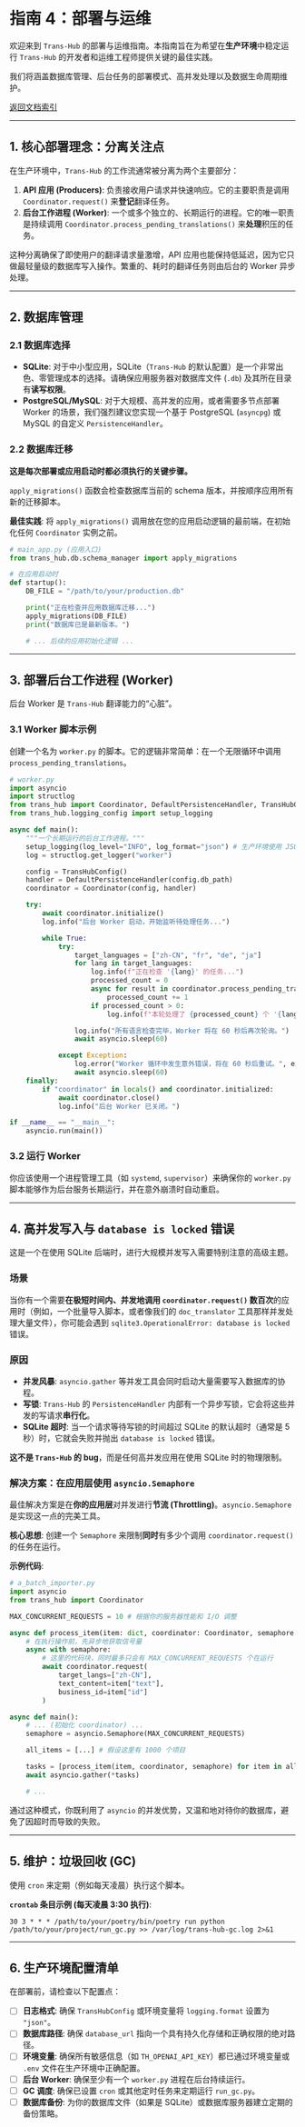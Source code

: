 # 指南 4：部署与运维

欢迎来到 `Trans-Hub` 的部署与运维指南。本指南旨在为希望在**生产环境**中稳定运行 `Trans-Hub` 的开发者和运维工程师提供关键的最佳实践。

我们将涵盖数据库管理、后台任务的部署模式、高并发处理以及数据生命周期维护。

[返回文档索引](../INDEX.md)

---

## **1. 核心部署理念：分离关注点**

在生产环境中，`Trans-Hub` 的工作流通常被分离为两个主要部分：

1.  **API 应用 (Producers)**: 负责接收用户请求并快速响应。它的主要职责是调用 `Coordinator.request()` 来**登记**翻译任务。
2.  **后台工作进程 (Worker)**: 一个或多个独立的、长期运行的进程。它的唯一职责是持续调用 `Coordinator.process_pending_translations()` 来**处理**积压的任务。

这种分离确保了即使用户的翻译请求量激增，API 应用也能保持低延迟，因为它只做最轻量级的数据库写入操作。繁重的、耗时的翻译任务则由后台的 Worker 异步处理。

---

## **2. 数据库管理**

### **2.1 数据库选择**

- **SQLite**: 对于中小型应用，SQLite（`Trans-Hub` 的默认配置）是一个非常出色、零管理成本的选择。请确保应用服务器对数据库文件 (`.db`) 及其所在目录有**读写权限**。
- **PostgreSQL/MySQL**: 对于大规模、高并发的应用，或者需要多节点部署 Worker 的场景，我们强烈建议您实现一个基于 PostgreSQL (`asyncpg`) 或 MySQL 的自定义 `PersistenceHandler`。

### **2.2 数据库迁移**

**这是每次部署或应用启动时都必须执行的关键步骤。**

`apply_migrations()` 函数会检查数据库当前的 schema 版本，并按顺序应用所有新的迁移脚本。

**最佳实践**: 将 `apply_migrations()` 调用放在您的应用启动逻辑的最前端，在初始化任何 `Coordinator` 实例之前。

```python
# main_app.py (应用入口)
from trans_hub.db.schema_manager import apply_migrations

# 在应用启动时
def startup():
    DB_FILE = "/path/to/your/production.db"

    print("正在检查并应用数据库迁移...")
    apply_migrations(DB_FILE)
    print("数据库已是最新版本。")

    # ... 后续的应用初始化逻辑 ...
```

---

## **3. 部署后台工作进程 (Worker)**

后台 Worker 是 `Trans-Hub` 翻译能力的“心脏”。

### **3.1 Worker 脚本示例**

创建一个名为 `worker.py` 的脚本。它的逻辑非常简单：在一个无限循环中调用 `process_pending_translations`。

```python
# worker.py
import asyncio
import structlog
from trans_hub import Coordinator, DefaultPersistenceHandler, TransHubConfig
from trans_hub.logging_config import setup_logging

async def main():
    """一个长期运行的后台工作进程。"""
    setup_logging(log_level="INFO", log_format="json") # 生产环境使用 JSON 格式
    log = structlog.get_logger("worker")

    config = TransHubConfig()
    handler = DefaultPersistenceHandler(config.db_path)
    coordinator = Coordinator(config, handler)

    try:
        await coordinator.initialize()
        log.info("后台 Worker 启动，开始监听待处理任务...")

        while True:
            try:
                target_languages = ["zh-CN", "fr", "de", "ja"]
                for lang in target_languages:
                    log.info(f"正在检查 '{lang}' 的任务...")
                    processed_count = 0
                    async for result in coordinator.process_pending_translations(lang):
                        processed_count += 1
                    if processed_count > 0:
                        log.info(f"本轮处理了 {processed_count} 个 '{lang}' 任务。")

                log.info("所有语言检查完毕，Worker 将在 60 秒后再次轮询。")
                await asyncio.sleep(60)

            except Exception:
                log.error("Worker 循环中发生意外错误，将在 60 秒后重试。", exc_info=True)
                await asyncio.sleep(60)
    finally:
        if "coordinator" in locals() and coordinator.initialized:
            await coordinator.close()
            log.info("后台 Worker 已关闭。")

if __name__ == "__main__":
    asyncio.run(main())
```

### **3.2 运行 Worker**

你应该使用一个进程管理工具（如 `systemd`, `supervisor`）来确保你的 `worker.py` 脚本能够作为后台服务长期运行，并在意外崩溃时自动重启。

---

## **4. 高并发写入与 `database is locked` 错误**

这是一个在使用 SQLite 后端时，进行大规模并发写入需要特别注意的高级主题。

### **场景**

当你有一个需要**在极短时间内、并发地调用 `coordinator.request()` 数百次**的应用时（例如，一个批量导入脚本，或者像我们的 `doc_translator` 工具那样并发处理大量文件），你可能会遇到 `sqlite3.OperationalError: database is locked` 错误。

### **原因**

- **并发风暴**: `asyncio.gather` 等并发工具会同时启动大量需要写入数据库的协程。
- **写锁**: `Trans-Hub` 的 `PersistenceHandler` 内部有一个异步写锁，它会将这些并发的写请求**串行化**。
- **SQLite 超时**: 当一个请求等待写锁的时间超过 SQLite 的默认超时（通常是 5 秒）时，它就会失败并抛出 `database is locked` 错误。

**这不是 `Trans-Hub` 的 bug**，而是任何高并发应用在使用 SQLite 时的物理限制。

### **解决方案：在应用层使用 `asyncio.Semaphore`**

最佳解决方案是在**你的应用层**对并发进行**节流 (Throttling)**。`asyncio.Semaphore` 是实现这一点的完美工具。

**核心思想**: 创建一个 `Semaphore` 来限制**同时**有多少个调用 `coordinator.request()` 的任务在运行。

**示例代码**:

```python
# a_batch_importer.py
import asyncio
from trans_hub import Coordinator

MAX_CONCURRENT_REQUESTS = 10 # 根据你的服务器性能和 I/O 调整

async def process_item(item: dict, coordinator: Coordinator, semaphore: asyncio.Semaphore):
    # 在执行操作前，先异步地获取信号量
    async with semaphore:
        # 这里的代码块，同时最多只会有 MAX_CONCURRENT_REQUESTS 个在运行
        await coordinator.request(
            target_langs=["zh-CN"],
            text_content=item["text"],
            business_id=item["id"]
        )

async def main():
    # ... (初始化 coordinator) ...
    semaphore = asyncio.Semaphore(MAX_CONCURRENT_REQUESTS)

    all_items = [...] # 假设这里有 1000 个项目

    tasks = [process_item(item, coordinator, semaphore) for item in all_items]
    await asyncio.gather(*tasks)

    # ...
```

通过这种模式，你既利用了 `asyncio` 的并发优势，又温和地对待你的数据库，避免了因超时而导致的失败。

---

## **5. 维护：垃圾回收 (GC)**

使用 `cron` 来定期（例如每天凌晨）执行这个脚本。

**`crontab` 条目示例 (每天凌晨 3:30 执行)**:

```cron
30 3 * * * /path/to/your/poetry/bin/poetry run python /path/to/your/project/run_gc.py >> /var/log/trans-hub-gc.log 2>&1
```

---

## **6. 生产环境配置清单**

在部署前，请检查以下配置点：

- [ ] **日志格式**: 确保 `TransHubConfig` 或环境变量将 `logging.format` 设置为 `"json"`。
- [ ] **数据库路径**: 确保 `database_url` 指向一个具有持久化存储和正确权限的绝对路径。
- [ ] **环境变量**: 确保所有敏感信息（如 `TH_OPENAI_API_KEY`）都已通过环境变量或 `.env` 文件在生产环境中正确配置。
- [ ] **后台 Worker**: 确保至少有一个 `worker.py` 进程在后台持续运行。
- [ ] **GC 调度**: 确保已设置 `cron` 或其他定时任务来定期运行 `run_gc.py`。
- [ ] **数据库备份**: 为你的数据库文件（如果是 SQLite）或数据库服务器建立定期的备份策略。
